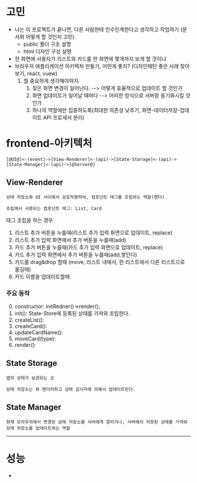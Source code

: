 # 고민

- 나는 이 프로젝트가 끝나면, 다른 사람한테 인수인계한다고 생각하고 작업하기 (문서화 어떻게 할 것인지 고민)
  - public 폴더 구조 설명
  - html 디자인 구성 설명
- 한 화면에 사용자가 리스트와 카드를 한 화면에 몇개까지 보게 할 것이냐
- 브라우저 애플리케이션 아키텍처 만들기, 어떤게 좋지? (디자인패턴 좋은 사례 찾아보기, react, vuew)
  1. 뭘 중요하게 생각해야하지.
     1. 잦은 화면 변경이 일어난다. --> 어떻게 효율적으로 업데이트 할 것인가
     2. 화면 업데이트가 일어날 때마다 --> 어떠한 방식으로 서버랑 동기화시킬 것인가
     3. 하나의 역할에만 집중하도록(최대한 의존성 낮추기, 화면-데이터저장-업데이트 API 프로세서 분리)

# frontend-아키텍처

```
[@UI@]<-(event)->[View-Renderer]<-(api)->[State-Storage]<-(api)->[State-Manager]<-(api)->[@Server@]
```

## View-Renderer

```
상태 저장소와 UI 사이에서 상호작용하여, 컴포넌트 태그를 조립하는 역할(랜더)

조립에서 사용되는 컴포넌트 태그: List, Card
```

태그 조립을 하는 경우

1. 리스트 추가 버튼을 누를때(리스트 추가 입력 화면으로 업데이트, replace)
2. 리스트 추가 입력 화면에서 추가 버튼을 누를때(add)
3. 카드 추가 버튼을 누를때(카드 추가 입력 화면으로 업데이트, replace)
4. 카드 추가 입력 화면에서 추가 버튼을 누를때(add,쌓인다)
5. 카드를 drag&drop 할때 (move, 리스트 내에서, 한 리스트에서 다른 리스트으로 옮길때)
6. 카드 이름을 업데이트할때

### 주요 동작

0. constructor: initRedner()->render();
1. init(): State-Store에 등록된 상태를 가져와 조립한다.
2. createList():
3. createCard():
4. updateCardName():
5. moveCard(type):
6. render():

## State Storage

```
앱의 상태가 보관되는 곳

상태 저장소는 뷰 렌더러하고 상태 감시자에 의해서 업데이트된다.
```

## State Manager

```
현재 브라우저에서 변경된 상태 저장소를 서버에게 알리거나, 서버에서 저장된 상태를 가져와 상태 저장소를 업데이트하는 역할
```

---

# 성능

- <script defer>:  페이지가 모두 로드된 후에 해당 외부 스크립트가 실행됨 명시

# 메모

- 가독성을 위한 HTML 파일 분리하기 (<div w3-include-html=""></div>)
- representation tag 사용해서 가독성 올리기 (https://developer.mozilla.org/en-US/docs/Web/HTML/Element/header)
- 브라우저 호환성 체크: https://caniuse.com/

# 순서

1. html 섹션화
2. header section 디자인
3. board section에 board 기초 레이어 잡기
4. board section에 items들 구성
5. List 생성하기

# 컴포넌트 아이템(list, board) 문서

- base: board-item
- type: list, card, add-item

## list component

```html
<div class="list board__item">
  <div class="list__name">
    <h3>Not Started</h3>
  </div>

  <div class="list__items">
    [1번 card component]
    <div class="card__dropzone"></div>
    [2번 card component]
    <div class="card__dropzone"></div>

    ...
  </div>

  <hr />

  <div class="add-item">
    <button class="add-item__btn">+</button>
    <p class="add-item__comment">Add anothescard</p>
  </div>
</div>
```

## card component

```html
<div class="card">
  <div class="card__content">Wash</div>
  <button class="card__editBtn"><i class="fa fa-pen"></i></button>
</div>
<div class="card__dropzone"></div>
```

## add-item component

```html
<div class="add-item board__item">
  <button class="add-item__btn">+</button>
  <p class="add-item__comment">Add another list</p>
</div>
```

## add-item(input) component

```html
<div class="add-item__input board__item">
    <input placeholder="Enter XXX ....."></input>
    <div class="add-item__btnContainer">
        <button class="add-item__addBtn">Add XXX</button>
        <button class="add-item__cancelBtn">X</button>
    </div>
</div>
```

<br>

---

# 기능별 컴포넌트의 변화

## 리스트 추가 기능

이벤트에 의한 add-item 상태 변화

```
<add-item: 기본 상태> --add-item__btn 클릭-->  <add-item: 입력 상태>
                                                |
                                                |--add-item__cancelBtn 클릭--> <add-item: 기본 상태>
                                                |
                                                |--add-item__addBtn 클릭--> <list>
```

1. 리스트 추가 버튼 클릭 전

```html
<div class="add-item">
  <button class="add-item__btn">+</button>
  <p class="add-item__comment">Add another card</p>
</div>
```

2. 리스트 추가 버튼 클릭 후

```html
<div class="add-item__input board__item">
    <input placeholder="Enter XXX ....."></input>
    <div class="add-item__btnContainer">
        <button class="add-item__addBtn">Add XXX</button>
        <button class="add-item__cancelBtn">X</button>
    </div>
</div>
```
